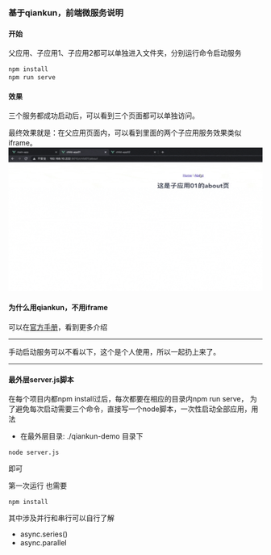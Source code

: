 <!--
 * @Author: jing.chen
 * @Date: 2020-11-06 13:58:56
 * @LastEditors: jing.chen
 * @LastEditTime: 2020-11-11 13:50:22
 * @Description: 
-->
### 基于qiankun，前端微服务说明
#### 开始
父应用、子应用1、子应用2都可以单独进入文件夹，分别运行命令启动服务
```
npm install
npm run serve
```
#### 效果

三个服务都成功启动后，可以看到三个页面都可以单独访问。

最终效果就是：在父应用页面内，可以看到里面的两个子应用服务效果类似iframe。
<img src="https://raw.githubusercontent.com/chenjing0823/qiankun-demo/master/images/readME.gif" alt="show" />
#### 为什么用qiankun，不用iframe
可以在[官方手册](https://qiankun.umijs.org/zh)，看到更多介绍



***
手动启动服务可以不看以下，这个是个人使用，所以一起扔上来了。
***

#### 最外层server.js脚本
在每个项目内都npm install过后，每次都要在相应的目录内npm run serve，
为了避免每次启动需要三个命令，直接写一个node脚本，一次性启动全部应用，用法
+ 在最外层目录: ./qiankun-demo 目录下
```
node server.js
```
即可

第一次运行 也需要
```
npm install
```

其中涉及并行和串行可以自行了解
+ async.series()
+ async.parallel
